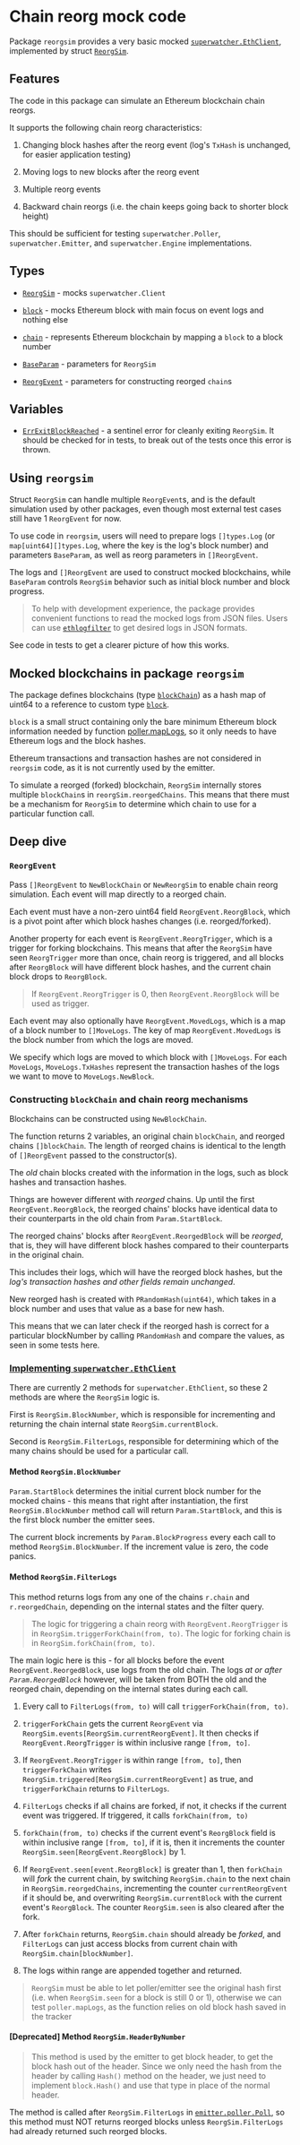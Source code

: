 <!-- markdownlint-configure-file { "MD013": false } -->

# Chain reorg mock code

Package `reorgsim` provides a very basic mocked [`superwatcher.EthClient`](../../ethclient.go),
implemented by struct [`ReorgSim`](./reorgsim.go).

## Features

The code in this package can simulate an Ethereum blockchain chain reorgs.

It supports the following chain reorg characteristics:

1. Changing block hashes after the reorg event (log's `TxHash` is unchanged, for easier application testing)

2. Moving logs to new blocks after the reorg event

3. Multiple reorg events

4. Backward chain reorgs (i.e. the chain keeps going back to shorter block height)

This should be sufficient for testing `superwatcher.Poller`, `superwatcher.Emitter`,
and `superwatcher.Engine` implementations.

## Types

- [`ReorgSim`](./reorgsim.go) - mocks `superwatcher.Client`

- [`block`](./block.go) - mocks Ethereum block with main focus on event logs and nothing else

- [`chain`](./chain.go) - represents Ethereum blockchain by mapping a `block` to a block number

- [`BaseParam`](./reorgsim.go) - parameters for `ReorgSim`

- [`ReorgEvent`](./reorgsim.go) - parameters for constructing reorged `chain`s

## Variables

- [`ErrExitBlockReached`](./errors.go) - a sentinel error for cleanly exiting `ReorgSim`.
  It should be checked for in tests, to break out of the tests once this error is thrown.

## Using `reorgsim`

Struct `ReorgSim` can handle multiple `ReorgEvent`s, and is the default simulation used
by other packages, even though most external test cases still have 1 `ReorgEvent` for now.

To use code in `reorgsim`, users will need to prepare logs `[]types.Log` (or `map[uint64][]types.Log`, where the key
is the log's block number) and parameters `BaseParam`, as well as reorg parameters in `[]ReorgEvent`.

The logs and `[]ReorgEvent` are used to construct mocked blockchains,
while `BaseParam` controls `ReorgSim` behavior such as initial block number and block progress.

> To help with development experience, the package provides convenient functions to read the mocked logs from JSON files.
> Users can use [`ethlogfilter`](https://github.com/artnoi43/ethlogfilter) to get desired logs in JSON formats.

See code in tests to get a clearer picture of how this works.

## Mocked blockchains in package `reorgsim`

The package defines blockchains (type [`blockChain`](./chain.go)) as a hash map of uint64 to
a reference to custom type [`block`](./block.go).

`block` is a small struct containing only the bare minimum Ethereum block information
needed by function [poller.mapLogs](../../internal/poller/map_logs.go), so it only needs to have Ethereum logs and the block hashes.

Ethereum transactions and transaction hashes are not considered in `reorgsim` code,
as it is not currently used by the emitter.

To simulate a reorged (forked) blockchain, `ReorgSim` internally stores multiple `blockChain`s in `reorgSim.reorgedChains`.
This means that there must be a mechanism for `ReorgSim` to determine which chain to use for a particular function call.

## Deep dive

### `ReorgEvent`

Pass `[]ReorgEvent` to `NewBlockChain` or `NewReorgSim` to enable chain reorg simulation.
Each event will map directly to a reorged chain.

Each event must have a non-zero uint64 field `ReorgEvent.ReorgBlock`, which is a pivot point after which
block hashes changes (i.e. reorged/forked).

Another property for each event is `ReorgEvent.ReorgTrigger`, which is a trigger for forking blockchains.
This means that after the `ReorgSim` have seen `ReorgTrigger` more than once, chain reorg is triggered,
and all blocks after `ReorgBlock` will have different block hashes, and the current chain block drops to
`ReorgBlock`.

> If `ReorgEvent.ReorgTrigger` is 0, then `ReorgEvent.ReorgBlock` will be used as trigger.

Each event may also optionally have `ReorgEvent.MovedLogs`, which is a map of a block number to `[]MoveLogs`.
The key of map `ReorgEvent.MovedLogs` is the block number from which the logs are moved.

We specify which logs are moved to which block with `[]MoveLogs`. For each `MoveLogs`, `MoveLogs.TxHashes`
represent the transaction hashes of the logs we want to move to `MoveLogs.NewBlock`.

### Constructing `blockChain` and chain reorg mechanisms

Blockchains can be constructed using `NewBlockChain`.

The function returns 2 variables, an original chain `blockChain`, and reorged chains `[]blockChain`.
The length of reorged chains is identical to the length of `[]ReorgEvent` passed to the constructor(s).

The _old_ chain blocks created with the information in the logs, such as block hashes and transaction hashes.

Things are however different with _reorged_ chains. Up until the first `ReorgEvent.ReorgBlock`,
the reorged chains' blocks have identical data to their counterparts in the old chain from `Param.StartBlock`.

The reorged chains' blocks after `ReorgEvent.ReorgedBlock` will be _reorged_, that is, they will have different
block hashes compared to their counterparts in the original chain.

This includes their logs, which will have the reorged block hashes,
but the _log's transaction hashes and other fields remain unchanged_.

New reorged hash is created with `PRandomHash(uint64)`, which takes in a block number
and uses that value as a base for new hash.

This means that we can later check if the reorged hash is correct for a particular blockNumber
by calling `PRandomHash` and compare the values, as seen in some tests here.

### [Implementing `superwatcher.EthClient`](./reorgsim_ethclient_impl.go)

There are currently 2 methods for `superwatcher.EthClient`, so these 2 methods are where the `ReorgSim`
logic is.

First is `ReorgSim.BlockNumber`, which is responsible for incrementing and returning
the chain internal state `ReorgSim.currentBlock`.

Second is `ReorgSim.FilterLogs`, responsible for determining which of the many chains should be used
for a particular call.

#### Method `ReorgSim.BlockNumber`

`Param.StartBlock` determines the initial current block number for the mocked chains -
this means that right after instantiation, the first `ReorgSim.BlockNumber` method call will return
`Param.StartBlock`, and this is the first block number the emitter sees.

The current block increments by `Param.BlockProgress` every each call to method `ReorgSim.BlockNumber`.
If the increment value is zero, the code panics.

#### Method `ReorgSim.FilterLogs`

This method returns logs from any one of the chains `r.chain` and `r.reorgedChain`,
depending on the internal states and the filter query.

> The logic for triggering a chain reorg with `ReorgEvent.ReorgTrigger` is in `ReorgSim.triggerForkChain(from, to)`.
> The logic for forking chain is in `ReorgSim.forkChain(from, to)`.

The main logic here is this - for all blocks before the event `ReorgEvent.ReorgedBlock`, use logs
from the old chain. The logs _at or after `Param.ReorgedBlock`_ however, will be taken from
BOTH the old and the reorged chain, depending on the internal states during each call.

1. Every call to `FilterLogs(from, to)` will call `triggerForkChain(from, to)`.

2. `triggerForkChain` gets the current `ReorgEvent` via `ReorgSim.events[ReorgSim.currentReorgEvent]`.
   It then checks if `ReorgEvent.ReorgTrigger` is within inclusive range `[from, to]`.

3. If `ReorgEvent.ReorgTrigger` is within range `[from, to]`, then `triggerForkChain` writes
   `ReorgSim.triggered[ReorgSim.currentReorgEvent]` as true, and `triggerForkChain` returns
   to `FilterLogs`.

4. `FilterLogs` checks if all chains are forked, if not, it checks if the current event was triggered.
   If triggered, it calls `forkChain(from, to)`

5. `forkChain(from, to)` checks if the current event's `ReorgBlock` field is within inclusive range `[from, to]`,
   if it is, then it increments the counter `ReorgSim.seen[ReorgEvent.ReorgBlock]` by 1.

6. If `ReorgEvent.seen[event.ReorgBlock]` is greater than 1, then `forkChain`
   will _fork_ the current chain, by switching `ReorgSim.chain` to the next chain in
   `ReorgSim.reorgedChains`, incrementing the counter `currentReorgEvent` if it should be,
   and overwriting `ReorgSim.currentBlock` with the current event's `ReorgBlock`.
   The counter `ReorgSim.seen` is also cleared after the fork.

7. After `forkChain` returns, `ReorgSim.chain` should already be _forked_,
   and `FilterLogs` can just access blocks from current chain with `ReorgSim.chain[blockNumber]`.

8. The logs within range are appended together and returned.

> `ReorgSim` must be able to let poller/emitter see the original hash first
> (i.e. when `ReorgSim.seen` for a block is still 0 or 1), otherwise we can test
> `poller.mapLogs`, as the function relies on old block hash saved in the tracker

#### [Deprecated] Method `ReorgSim.HeaderByNumber`

> This method is used by the emitter to get block header, to get the block hash out of the header.
> Since we only need the hash from the header by calling `Hash()` method on the header,
> we just need to implement `block.Hash()` and use that type in place of the normal header.

The method is called after `ReorgSim.FilterLogs` in [`emitter.poller.Poll`](../../internal/emitter/poller.go),
so this method must NOT returns reorged blocks unless `ReorgSim.FilterLogs` had already returned
such reorged blocks.
